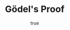 ---
title: "Gödel's Proof"
bookCover: "/assets/book-covers/gödels-proof.jpg"
slug: "gödels-proof"
bookAuthor: "Ernest Nagel and James R. Newman"
rating: 10
done: false
tags: []
summary: false
detailesNotes: false
amazonLink: ""
author:
  name: Rico Trebeljahr
  picture: "/assets/blog/profile.jpeg"
---